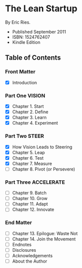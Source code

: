 # The Lean Startup

By Eric Ries.

- Published September 2011
- ISBN: 1524762407
- Kindle Edition

## Table of Contents

### Front Matter

* [X] Introduction

### Part One VISION

* [X] Chapter 1. Start
* [X] Chapter 2. Define
* [X] Chapter 3. Learn
* [X] Chapter 4. Experiment

### Part Two STEER

* [X] How Vision Leads to Steering
* [X] Chapter 5. Leap
* [X] Chapter 6. Test
* [X] Chapter 7. Measure
* [ ] Chapter 8. Pivot (or Persevere)

### Part Three ACCELERATE

* [ ] Chapter 9. Batch
* [ ] Chapter 10. Grow
* [ ] Chapter 11. Adapt
* [ ] Chapter 12. Innovate

### End Matter

* [ ] Chapter 13. Epilogue: Waste Not
* [ ] Chapter 14. Join the Movement
* [ ] Endnotes
* [ ] Disclosures
* [ ] Acknowledgements
* [ ] About the Author
